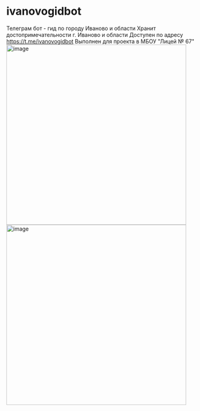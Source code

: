 # ivanovogidbot
Телеграм бот - гид по городу Иваново и области
Хранит достопримечательности г. Иваново и области
Доступен по адресу https://t.me/ivanovogidbot
Выполнен для проекта в МБОУ "Лицей № 67"
<img width="470" alt="image" src="https://user-images.githubusercontent.com/111048064/211829952-a9a90b7c-67ca-4bf1-872f-162965175b14.png">
<img width="470" alt="image" src="https://user-images.githubusercontent.com/111048064/211829993-8f525386-e46b-487b-ba86-09ddc4e74168.png">
